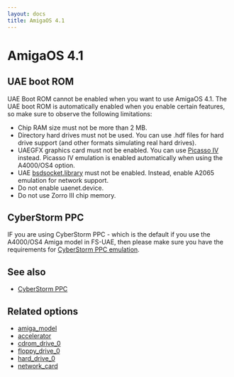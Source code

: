 ```yaml
---
layout: docs
title: AmigaOS 4.1
---
```


# AmigaOS 4.1

## UAE boot ROM

UAE Boot ROM cannot be enabled when you want to use AmigaOS 4.1. The UAE boot ROM is automatically enabled when you enable certain features, so make sure to observe the following limitations:

- Chip RAM size must not be more than 2 MB.
- Directory hard drives must not be used. You can use .hdf files for hard drive support (and other formats simulating real hard drives).
- UAEGFX graphics card must not be enabled. You can use [Picasso IV](picasso-iv.md) instead. Picasso IV emulation is enabled automatically when using the A4000/OS4 option.
- UAE [bsdsocket.library](options/bsdsocket_library) must not be enabled. Instead, enable A2065 emulation for network support.
- Do not enable uaenet.device.
- Do not use Zorro III chip memory.

## CyberStorm PPC

IF you are using CyberStorm PPC - which is the default if you use the A4000/OS4 Amiga model in FS-UAE, then please make sure you have the requirements for [CyberStorm PPC emulation](cyberstorm-ppc.md).

## See also

- [CyberStorm PPC](cyberstorm-ppc.md)

## Related options

- [amiga_model](options/amiga-model.md)
- [accelerator](options/accelerator.md)
- [cdrom_drive_0](options/cdrom-drive-0.md)
- [floppy_drive_0](options/floppy-drive-0.md)
- [hard_drive_0](options/hard-drive-0.md)
- [network_card](options/network-card.md)
